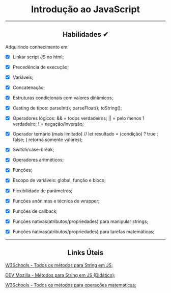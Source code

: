 <div align="center"><h1>Introdução ao JavaScript</h1></div>

---


<div align="center"><h2>Habilidades ✔</h2></div>

Adquirindo conhecimento em:

 - [x] Linkar script JS no html;
 - [x] Precedência de execução;
 - [x] Variáveis;
 - [x] Concatenação;
 - [x] Estruturas condicionais com valores dinâmicos;
 - [x] Casting de tipos: parseInt(); parseFloat(); toString();
 - [x] Operadores lógicos: && = todos verdadeiros; || = pelo menos 1 verdadeiro; ! = negação/inversão;
 - [x] Operador ternário (mais limitado) // let resultado = (condição) ? true : false; ( retorna somente valores);
 - [x] Switch/case-break;
 - [x] Operadores aritméticos;
 - [x] Funções;
 - [x] Escopo de variáveis: global, função e bloco;
 - [x] Flexibilidade de parâmetros;
 - [x] Funções anônimas e técnica de wrapper;
 - [x] Funções de callback;
 - [x] Funções nativas(atributos/propriedades) para manipular strings;
 - [x] Funções nativas(atributos/propriedades) para tarefas matemáticas;


---


<div align="center"><h2>Links Úteis</h2></div>

[W3Schools - Todos os métodos para String em JS](https://www.w3schools.com/jsref/jsref_obj_string.asp);

[DEV Mozilla - Métodos para String em JS (Didático)](https://developer.mozilla.org/pt-BR/docs/Learn/JavaScript/First_steps/Useful_string_methods);

[W3Schools - Todos os métodos para operações matemáticas](https://www.w3schools.com/jsref/jsref_obj_math.asp);







